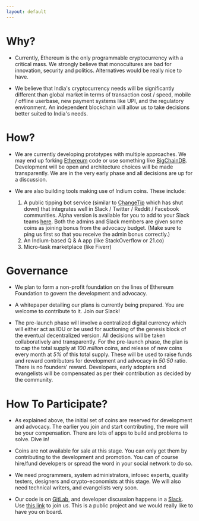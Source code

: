 ```yaml
---
layout: default
---
```


# Why?

- Currently, Ethereum is the only programmable cryptocurrency with a critical mass. We strongly believe that monocultures are bad for innovation, security and politics. Alternatives would be really nice to have.

- We believe that India's cryptocurrency needs will be significantly different than global market in terms of transaction cost / speed, mobile / offline userbase, new payment systems like UPI, and the regulatory environment. An independent blockchain will allow us to take decisions better suited to India's needs.

# How?

- We are currently developing prototypes with multiple approaches. We may end up forking [Ethereum](https://www.ethereum.org/) code or use something like [BigChainDB](http://bigchaindb.com/). Development will be open and architecture choices will be made transparently. We are in the very early phase and all decisions are up for a discussion.

- We are also building tools making use of Indium coins. These include:

  1. A public tipping bot service (similar to [ChangeTip](http://www.changetip.com/) which has shut down) that integrates well in Slack / Twitter / Reddit / Facebook communities. Alpha version is available for you to add to your Slack teams [here](https://slackbot.indium.org.in/). Both the admins and Slack members are given some coins as joining bonus from the advocacy budget. (Make sure to ping us first so that you receive the admin bonus correctly.)
  2. An Indium-based Q & A app (like StackOverflow or 21.co)
  3. Micro-task marketplace (like Fiverr)

# Governance

- We plan to form a non-profit foundation on the lines of Ethereum Foundation to govern the development and advocacy.

- A whitepaper detailing our plans is currently being prepared. You are welcome to contribute to it. Join our Slack!

- The pre-launch phase will involve a centralized digital currency which will either act as IOU or be used for auctioning of the genesis block of the eventual decentralized version. All decisions will be taken collaboratively and transparently. For the pre-launch phase, the plan is to cap the total supply at *100 million* coins, and release of new coins every month at *5%* of this total supply. These will be used to raise funds and reward contributors for development and advocacy in *50:50* ratio. There is no founders' reward. Developers, early adopters and evangelists will be compensated as per their contribution as decided by the community.

# How To Participate?

- As explained above, the initial set of coins are reserved for development and advocacy. The earlier you join and start contributing, the more will be your compensation. There are lots of apps to build and problems to solve. Dive in!

- Coins are not available for sale at this stage. You can only get them by contributing to the development and promotion. You can of course hire/fund developers or spread the word in your social network to do so.

- We need programmers, system administrators, infosec experts, quality testers, designers and crypto-economists at this stage. We will also need technical writers, and evangelists very soon.

- Our code is on [GitLab](https://gitlab.com/indium), and developer discussion happens in a [Slack](https://indiumtalk.slack.com/). Use [this link](https://join.slack.com/indiumtalk/shared_invite/MTk4MDQwNzMwMDIzLTE0OTczODIwNDItMzBkY2RlMjk0Yg) to join us. This is a public project and we would really like to have you on board.